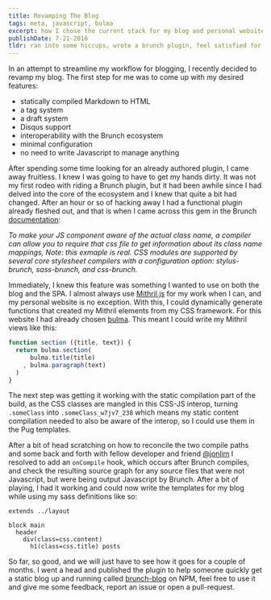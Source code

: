```yaml
---
title: Revamping The Blog
tags: meta, javascript, bulma
excerpt: how I chose the current stack for my blog and personal website.
publishDate: 7-21-2016
tldr: ran into some hiccups, wrote a brunch plugin, feel satisfied for the moment.
---
```


In an attempt to streamline my workflow for blogging, I recently decided to revamp my blog.  The first step for me was to come up with my desired features:

  * statically compiled Markdown to HTML
  * a tag system
  * a draft system
  * Disqus support
  * interoperability with the Brunch ecosystem
  * minimal configuration
  * no need to write Javascript to manage anything

After spending some time looking for an already authored plugin, I came away fruitless. I knew I was going to have to get my hands dirty.  It was not my first rodeo with riding a Brunch plugin, but it had been awhile since I had delved into the core of the ecosystem and I knew that quite a bit had changed.  After an hour or so of hacking away I had a functional plugin already fleshed out, and that is when I came across this gem in the Brunch [documentation](http://brunch.io/docs/using-plugins):

*To make your JS component aware of the actual class name, a compiler can allow you to require that css file to get information about its class name mappings, Note: this exmaple is real. CSS modules are supported by several core stylesheet compilers with a configuration option: stylus-brunch, sass-brunch, and css-brunch.*

Immediately, I knew this feature was something I wanted to use on both the blog and the SPA.  I almost always use [Mithril.js](https://mithril.js.org) for my work when I can, and my personal website is no exception.  With this, I could dynamically generate functions that created my Mithril elements from my CSS framework.  For this website I had already chosen [bulma](https://bulma.io).  This meant I could write my Mithril views like this:


```javascript
function section ({title, text}) {
  return bulma.section(
      bulma.title(title)
    , bulma.paragraph(text)
  )
}
```

The next step was getting it working with the static compilation part of the build, as the CSS classes are mangled in this CSS-JS interop, turning `.someClass` into `.someClass_w7jv7_238` which means my static content compilation needed to also be aware of the interop, so I could use them in the Pug templates.

After a bit of head scratching on how to reconcile the two compile paths and some back and forth with fellow developer and friend [@jonlim](https://twitter.com/@jonlim) I resolved to add an `onCompile` hook, which occurs after Brunch compiles, and check the resulting source graph for any source files that were not Javascript, but were being output Javascript by Brunch.  After a bit of playing, I had it working and could now write the templates for my blog while using my sass definitions like so:

```jade
extends ../layout

block main
  header
    div(class=css.content)
      h1(class=css.title) posts
```

So far, so good, and we will just have to see how it goes for a couple of months.  I went a head and published the plugin to help someone quickly get a static blog up and running called [brunch-blog](https://github.com/ondreian/brunch-blog) on NPM, feel free to use it and give me some feedback, report an issue or open a pull-request.